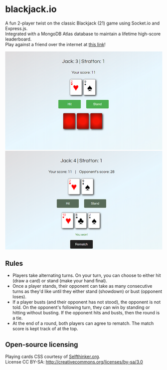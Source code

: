 # blackjack.io
A fun 2-player twist on the classic Blackjack (21) game using Socket.io and Express.js.  
Integrated with a MongoDB Atlas database to maintain a lifetime high-score leaderboard.  
Play against a friend over the internet at [this link](https://blackjack-baz.herokuapp.com/)!  

![Mid-round](/pictures/mid-round.png)
![Post-round](/pictures/post-round.png)  

## Rules
* Players take alternating turns. On your turn, you can choose to either hit (draw a card) or stand (make your hand final).
* Once a player stands, their opponent can take as many consecutive turns as they'd like until they either stand (showdown) or bust (opponent loses).
* If a player busts (and their opponent has not stood), the opponent is not told. On the opponent's following turn, they can win by standing or hitting without busting. If the opponent hits and busts, then the round is a tie.
* At the end of a round, both players can agree to rematch. The match score is kept track of at the top.  

## Open-source licensing
Playing cards CSS courtesy of [Selfthinker.org](https://github.com/selfthinker/CSS-Playing-Cards).  
License CC BY-SA: http://creativecommons.org/licenses/by-sa/3.0
